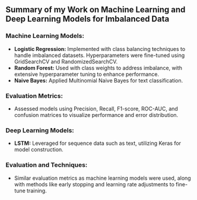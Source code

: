 ## Summary of my Work on Machine Learning and Deep Learning Models for Imbalanced Data

### Machine Learning Models:
- <b>Logistic Regression:</b> Implemented with class balancing techniques to handle imbalanced datasets. Hyperparameters were fine-tuned using GridSearchCV and RandomizedSearchCV.<br>
- <b>Random Forest:</b> Used with class weights to address imbalance, with extensive hyperparameter tuning to enhance performance.<br>
- <b>Naive Bayes:</b> Applied Multinomial Naive Bayes for text classification.<br>

### Evaluation Metrics:

- Assessed models using Precision, Recall, F1-score, ROC-AUC, and confusion matrices to visualize performance and error distribution.<br>
### Deep Learning Models:

- <b>LSTM:</b>  Leveraged for sequence data such as text, utilizing Keras for model construction.<br>
### Evaluation and Techniques:

- Similar evaluation metrics as machine learning models were used, along with methods like early stopping and learning rate adjustments to fine-tune training.<br>
